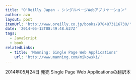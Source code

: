 ```yaml
---
title: "O'Reilly Japan - シングルページWebアプリケーション"
author: azu
layout: post
itemUrl: 'http://www.oreilly.co.jp/books/9784873116730/'
date: '2014-05-13T08:49:48.627Z'
tags:
  - JavaScript
  - book
relatedLinks:
  - title: 'Manning: Single Page Web Applications'
    url: 'http://www.manning.com/mikowski/'
---
```

2014年05月24日 発売
Single Page Web Applicationsの翻訳本


